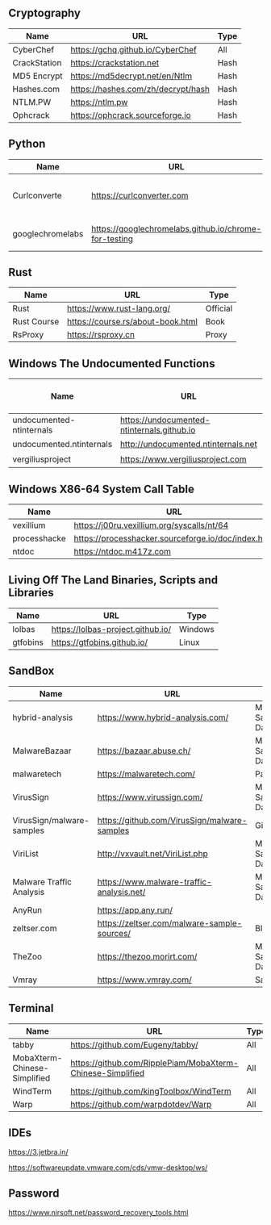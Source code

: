 ## Cryptography

| Name         | URL                                | Type |
| ------------ | ---------------------------------- | ---- |
| CyberChef    | https://gchq.github.io/CyberChef   | All  |
| CrackStation | https://crackstation.net           | Hash |
| MD5 Encrypt  | https://md5decrypt.net/en/Ntlm     | Hash |
| Hashes.com   | https://hashes.com/zh/decrypt/hash | Hash |
| NTLM.PW      | https://ntlm.pw                    | Hash |
| Ophcrack     | https://ophcrack.sourceforge.io    | Hash |

## Python

| Name             | URL                                                   | Usage                           |
| ---------------- | ----------------------------------------------------- | ------------------------------- |
| Curlconverte     | https://curlconverter.com                             | Convert curl commands to code   |
| googlechromelabs | https://googlechromelabs.github.io/chrome-for-testing | Chrome for Testing availability |

## Rust

| Name        | URL                               | Type     |
| ----------- | --------------------------------- | -------- |
| Rust        | https://www.rust-lang.org/        | Official |
| Rust Course | https://course.rs/about-book.html | Book     |
| RsProxy     | https://rsproxy.cn                | Proxy    |

## Windows The Undocumented Functions

| Name                     | URL                                        | Microsoft Windows NT/2000/XP/Win7 |
| ------------------------ | ------------------------------------------ | --------------------------------- |
| undocumented-ntinternals | https://undocumented-ntinternals.github.io | 内核函数参数查询                  |
| undocumented.ntinternals | http://undocumented.ntinternals.net        | 内核函数参数查询                  |
| vergiliusproject         | https://www.vergiliusproject.com           | 内核结构体查询                    |

## Windows X86-64 System Call Table

| Name         | URL                                                 | XP/2003/Vista/7/8/10/2022/11 |
| ------------ | --------------------------------------------------- | ---------------------------- |
| vexillium    | https://j00ru.vexillium.org/syscalls/nt/64          |                              |
| processhacke | https://processhacker.sourceforge.io/doc/index.html |                              |
| ntdoc        | https://ntdoc.m417z.com                             |                              |

## Living Off The Land Binaries, Scripts and Libraries

| Name     | URL                               | Type    |
| -------- | --------------------------------- | ------- |
| lolbas   | https://lolbas-project.github.io/ | Windows |
| gtfobins | https://gtfobins.github.io/       | Linux   |

## SandBox

| Name                      | URL                                          | Type                    |
| ------------------------- | -------------------------------------------- | ----------------------- |
| hybrid-analysis           | https://www.hybrid-analysis.com/             | Malware Sample Database |
| MalwareBazaar             | https://bazaar.abuse.ch/                     | Malware Sample Database |
| malwaretech               | https://malwaretech.com/                     | Papers                  |
| VirusSign                 | https://www.virussign.com/                   | Malware Sample Database |
| VirusSign/malware-samples | https://github.com/VirusSign/malware-samples | Github                  |
| ViriList                  | http://vxvault.net/ViriList.php              | Malware Sample Database |
| Malware Traffic Analysis  | https://www.malware-traffic-analysis.net/    | Malware Sample Database |
| AnyRun                    | https://app.any.run/                         |                         |
| zeltser.com               | https://zeltser.com/malware-sample-sources/  | Blogs                   |
| TheZoo                    | https://thezoo.morirt.com/                   | Malware Sample Database |
| Vmray                     | https://www.vmray.com/                       | Sandbox                 |

## Terminal

| Name                         | URL                                                        | Type |
| ---------------------------- | ---------------------------------------------------------- | ---- |
| tabby                        | https://github.com/Eugeny/tabby/                           | All  |
| MobaXterm-Chinese-Simplified | https://github.com/RipplePiam/MobaXterm-Chinese-Simplified | All  |
| WindTerm                     | https://github.com/kingToolbox/WindTerm                    | All  |
| Warp                         | https://github.com/warpdotdev/Warp                         | All  |

## IDEs

https://3.jetbra.in/

https://softwareupdate.vmware.com/cds/vmw-desktop/ws/

## Password

https://www.nirsoft.net/password_recovery_tools.html
